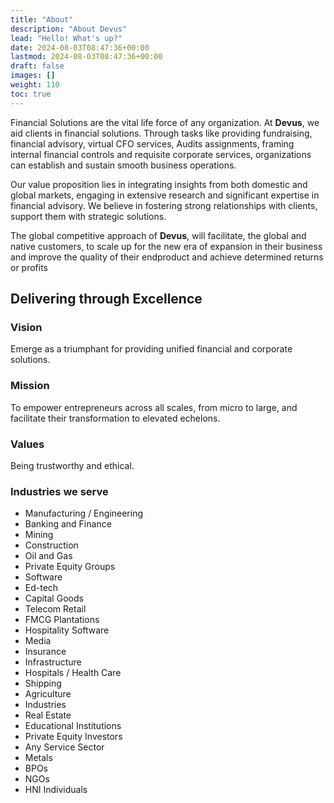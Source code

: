 ```yaml
---
title: "About"
description: "About Devus"
lead: "Hello! What's up?"
date: 2024-08-03T08:47:36+00:00
lastmod: 2024-08-03T08:47:36+00:00
draft: false
images: []
weight: 110
toc: true
---
```


Financial Solutions are the vital life force of any organization.
At **Devus**, we aid clients in financial solutions. Through tasks
like providing fundraising, financial advisory, virtual CFO
services, Audits assignments, framing internal financial controls
and requisite corporate services, organizations can establish
and sustain smooth business operations.

Our value proposition lies in integrating insights from both
domestic and global markets, engaging in extensive research
and significant expertise in financial advisory. We believe in
fostering strong relationships with clients, support them with
strategic solutions.

The global competitive approach of **Devus**, will facilitate, the
global and native customers, to scale up for the new era of
expansion in their business and improve the quality of their endproduct and achieve determined returns or profits

## Delivering through Excellence

### Vision
Emerge as a triumphant for providing unified financial and
corporate solutions.

### Mission
To empower entrepreneurs across all scales, from micro to
large, and facilitate their transformation to elevated echelons.

### Values
Being trustworthy and ethical.

### Industries we serve
* Manufacturing / Engineering
* Banking and Finance
* Mining 
* Construction
* Oil and Gas 
* Private Equity Groups
* Software 
* Ed-tech
* Capital Goods 
* Telecom Retail 
* FMCG Plantations
* Hospitality Software 
* Media 
* Insurance
* Infrastructure 
* Hospitals / Health Care
* Shipping 
* Agriculture
* Industries
* Real Estate 
* Educational Institutions
* Private Equity Investors
* Any Service Sector
* Metals 
* BPOs 
* NGOs 
* HNI Individuals

